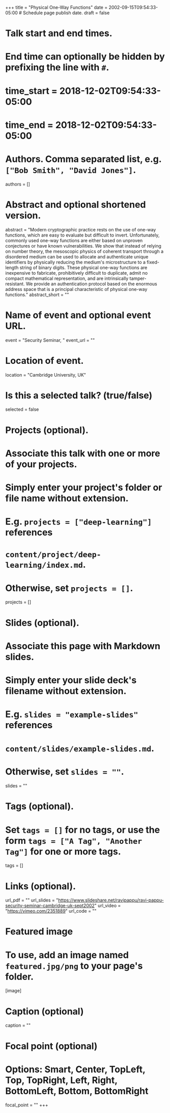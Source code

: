 +++
title = "Physical One-Way Functions"
date = 2002-09-15T09:54:33-05:00  # Schedule page publish date.
draft = false

# Talk start and end times.
#   End time can optionally be hidden by prefixing the line with `#`.
# time_start = 2018-12-02T09:54:33-05:00
# time_end = 2018-12-02T09:54:33-05:00

# Authors. Comma separated list, e.g. `["Bob Smith", "David Jones"]`.
authors = []

# Abstract and optional shortened version.
abstract = "Modern cryptographic practice rests on the use of one-way functions, which are easy to evaluate but difficult to invert. Unfortunately, commonly used one-way functions are either based on unproven conjectures or have known vulnerabilities. We show that instead of relying on number theory, the mesoscopic physics of coherent transport through a disordered medium can be used to allocate and authenticate unique identifiers by physically reducing the medium's microstructure to a fixed-length string of binary digits. These physical one-way functions are inexpensive to fabricate, prohibitively difficult to duplicate, admit no compact mathematical representation, and are intrinsically tamper-resistant. We provide an authentication protocol based on the enormous address space that is a principal characteristic of physical one-way functions."
abstract_short = ""

# Name of event and optional event URL.
event = "Security Seminar, "
event_url = ""

# Location of event.
location = "Cambridge University, UK"

# Is this a selected talk? (true/false)
selected = false

# Projects (optional).
#   Associate this talk with one or more of your projects.
#   Simply enter your project's folder or file name without extension.
#   E.g. `projects = ["deep-learning"]` references
#   `content/project/deep-learning/index.md`.
#   Otherwise, set `projects = []`.
projects = []

# Slides (optional).
#   Associate this page with Markdown slides.
#   Simply enter your slide deck's filename without extension.
#   E.g. `slides = "example-slides"` references
#   `content/slides/example-slides.md`.
#   Otherwise, set `slides = ""`.
slides = ""

# Tags (optional).
#   Set `tags = []` for no tags, or use the form `tags = ["A Tag", "Another Tag"]` for one or more tags.
tags = []

# Links (optional).
url_pdf = ""
url_slides = "https://www.slideshare.net/ravipappu/ravi-pappu-security-seminar-cambridge-uk-sept2002"
url_video = "https://vimeo.com/2351889"
url_code = ""

# Featured image
# To use, add an image named `featured.jpg/png` to your page's folder.
[image]
  # Caption (optional)
  caption = ""

  # Focal point (optional)
  # Options: Smart, Center, TopLeft, Top, TopRight, Left, Right, BottomLeft, Bottom, BottomRight
  focal_point = ""
+++
